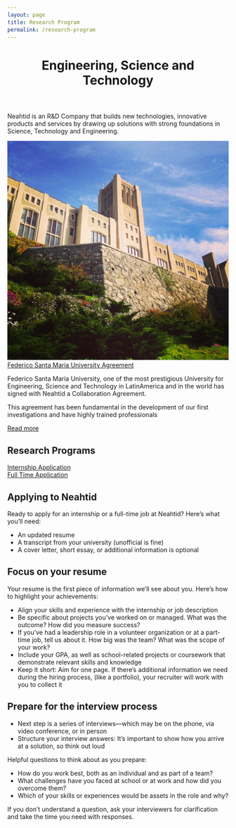 ```yaml
---
layout: page
title: Research Program
permalink: /research-program
---
```

<!-- first section -->
<header class="headblock research-1">
	<h1>Engineering, Science and Technology</h1>
</header>
<section class="research-2">
	<div class="container">
		<div class="row">
			<div class="col-12 col-md-6">
				<p class="centered">Neahtid is an R&D Company that builds new technologies, innovative products and services by drawing up solutions with strong foundations in Science, Technology and Engineering.</p>
				<div class="research-3">
					<div class="row">
						<div class="col-12 col-md-4 flex-container">
							<img src="assets/img/neahtid-photo-992102.png" alt="Federico Santa Maria University">
						</div>
						<div class="col-12 col-md-8 mt-3 centered">
							<a class="ha" href="http://www.noticias.usm.cl/2017/08/07/acuerdo-entre-la-usm-y-empresa-neahtid-permitira-que-alumnos-desarrollen-tecnologias-inalambricas/" target="_blank">Federico Santa Maria University Agreement</a>
							<p>Federico Santa Maria University, one of the most prestigious University for Engineering, Science and Technology in LatinAmerica and in the world has signed with Neahtid a Collaboration Agreement.</p>
							<p>This agreement has been fundamental in the development of our first investigations and have highly trained professionals</p>
							<div class="research-readmore"><a href="http://www.noticias.usm.cl/2017/08/07/acuerdo-entre-la-usm-y-empresa-neahtid-permitira-que-alumnos-desarrollen-tecnologias-inalambricas/" target="_blnk">Read more</a></div>
						</div>
					</div>
				</div>
			</div>
			<div class="col-12 col-md-6 mt-3">
				<div class="contact-badge research">
					<h2>Research Programs</h2>
				</div>
				<div class="flex-btn-container container">
					<div class="row">
						<div class="col-12 col-md-6 centered mt-1 mb-1">
							<a class="btn btn-success" href="https://goo.gl/forms/KymqcRJKFebiGfaJ3" target="_blank">Internship Application</a>
						</div>
						<div class="col-12 col-md-6 centered mt-1 mb-1">
							<a class="btn btn-info" href="https://goo.gl/forms/wJCzyBT6n0PDMShl1" target="_blank">Full Time Application</a>
						</div>
					</div>
				</div>
				<div class="container">
					<h1>Applying to Neahtid</h1>
					<p>Ready to apply for an internship or a full-time job at Neahtid? Here’s what you’ll need:</p>
					<ul>
						<li>An updated resume</li>
						<li>A transcript from your university (unofficial is fine)</li>
						<li>A cover letter, short essay, or additional information is optional</li>
					</ul>
					<h2>Focus on your resume</h2>
					<p>Your resume is the first piece of information we’ll see about you. Here’s how to highlight your achievements:</p>
					<ul>
						<li>Align your skills and experience with the internship or job description</li>
						<li>Be specific about projects you’ve worked on or managed. What was the outcome? How did you measure success?</li>
						<li>If you’ve had a leadership role in a volunteer organization or at a part-time job, tell us about it. How big was the team? What was the scope of your work?</li>
						<li>Include your GPA, as well as school-related projects or coursework that demonstrate relevant skills and knowledge</li>
						<li>Keep it short: Aim for one page. If there’s additional information we need during the hiring process, (like a portfolio), your recruiter will work with you to collect it</li>
					</ul>
					<h2>Prepare for the interview process</h2>
					<ul>
						<li>Next step is a series of interviews—which may be on the phone, via video conference, or in person</li>
						<li>Structure your interview answers: It’s important to show how you arrive at a solution, so think out loud</li>
					</ul>
					<p>Helpful questions to think about as you prepare:</p>
					<ul>
						<li>How do you work best, both as an individual and as part of a team?</li>
						<li>What challenges have you faced at school or at work and how did you overcome them?</li>
						<li>Which of your skills or experiences would be assets in the role and why?</li>
					</ul>
					<p>If you don’t understand a question, ask your interviewers for clarification and take the time you need with responses.</p>
				</div>
			</div>
		</div>
	</div>
</section>